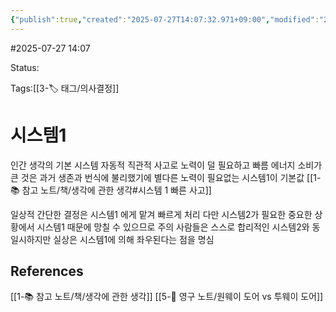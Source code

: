 ```yaml
---
{"publish":true,"created":"2025-07-27T14:07:32.971+09:00","modified":"2025-08-01T00:19:45.524+09:00","cssclasses":""}
---
```


#2025-07-27 14:07

Status: 

Tags:[[3-🏷️ 태그/의사결정]]

# 시스템1
인간 생각의 기본 시스템
자동적 직관적 사고로 노력이 덜 필요하고 빠름
에너지 소비가 큰 것은 과거 생존과 번식에 불리했기에 별다른 노력이 필요없는 시스템1이 기본값
[[1-📚 참고 노트/책/생각에 관한 생각#시스템 1 빠른 사고]]

일상적 간단한 결정은 시스템1 에게 맡겨 빠르게 처리
다만 시스템2가 필요한 중요한 상황에서 시스템1 때문에 망칠 수 있으므로 주의
사람들은 스스로 합리적인 시스템2와 동일시하지만 실상은 시스템1에 의해 좌우된다는 점을 명심
## References
 [[1-📚 참고 노트/책/생각에 관한 생각]]
 [[5-💎 영구 노트/원웨이 도어 vs 투웨이 도어]]